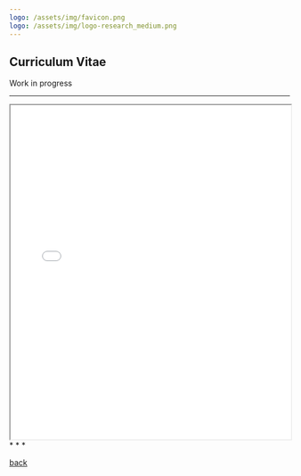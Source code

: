 ```yaml
---
logo: /assets/img/favicon.png
logo: /assets/img/logo-research_medium.png
---
```


## Curriculum Vitae

Work in progress

* * * 
<iframe src="/assets/img/CV.pdf" width="100%" height="600px">
  This browser does not support PDFs. Please download the PDF to view it: <a href="/assets/docs/myfile.pdf">Download PDF</a>.
</iframe>
* * *
 
[back](./)
